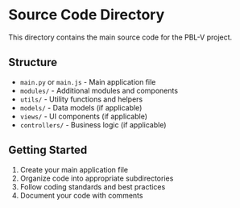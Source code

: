 # Source Code Directory

This directory contains the main source code for the PBL-V project.

## Structure
- `main.py` or `main.js` - Main application file
- `modules/` - Additional modules and components
- `utils/` - Utility functions and helpers
- `models/` - Data models (if applicable)
- `views/` - UI components (if applicable)
- `controllers/` - Business logic (if applicable)

## Getting Started
1. Create your main application file
2. Organize code into appropriate subdirectories
3. Follow coding standards and best practices
4. Document your code with comments
